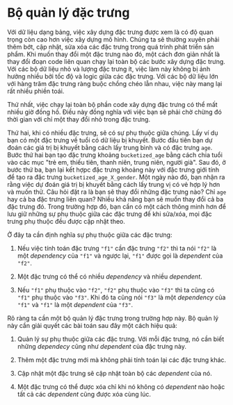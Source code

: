 # Bộ quản lý đặc trưng

Với dữ liệu dạng bảng, việc xây dựng đặc trưng được xem là có độ quan trọng còn cao hơn việc xây dựng mô hình.
Chúng ta sẽ thường xuyên phải thêm bớt, cập nhật, sửa xóa các đặc trưng trong quá trình phát triển sản phẩm.
Khi muốn thay đổi một đặc trưng nào đó, một cách đơn giản nhất là thay đổi đoạn code liên quan chạy lại toàn bộ các bước xây dựng đặc trưng.
Với các bộ dữ liệu nhỏ và lượng đặc trưng ít, việc làm này không bị ảnh hưởng nhiều bởi tốc độ và logic giữa các đặc trưng.
Với các bộ dữ liệu lớn với hàng trăm đặc trưng ràng buộc chồng chéo lẫn nhau, việc này mang lại rất nhiều phiền toái.

Thứ nhất, việc chạy lại toàn bộ phần code xây dựng đặc trưng có thể mất nhiều giờ đồng hồ.
Điều này đồng nghĩa với việc bạn sẽ phải chờ chừng đó thời gian với chỉ một thay đổi nhỏ trong đặc trưng.

Thứ hai, khi có nhiều đặc trưng, sẽ có sự phụ thuộc giữa chúng.
Lấy ví dụ bạn có một đặc trưng về tuổi có dữ liệu bị khuyết.
Bước đầu tiên bạn dự đoán các giá trị bị khuyết bằng cách lấy trung bình và có đặc trưng `age`.
Bước thứ hai bạn tạo đặc trưng khoảng `bucketized_age` bằng cách chia tuổi vào các mục "trẻ em, thiếu tiên, thanh niên, trung niên, người già".
Sau đó, ở bước thứ ba, bạn lại kết hợpc đặc trưng khoảng này với đặc trưng giới tính để tạo ra đặc trưng `bucketized_age_X_gender`.
Một ngày nào đó, bạn nhận ra rằng việc dự đoán giá trị bị khuyết bằng cách lấy trung vị có vẻ hợp lý hơn và muốn thử.
Câu hỏi đặt ra là bạn sẽ thay đổi những đặc trưng nào? Chỉ `age` hay cả ba đặc trưng liên quan?
Nhiều khả năng bạn sẽ muốn thay đổi cả ba đặc trưng đó.
Trong trường hợp đó, bạn cần có một cách thông minh hơn để lưu giữ những sự phụ thuộc giữa các đặc trưng để khi sửa/xóa, mọi đặc trưng phụ thuộc đều được cập nhật theo.

Ở đây ta cần định nghĩa sự phụ thuộc giữa các đặc trưng:

1. Nếu việc tính toán đặc trưng `"f1"` cần đặc trưng `"f2"` thì ta nói `"f2"` là một _dependency_ của `"f1"` và ngược lại, `"f1"` được gọi là _dependent_ của `"f2"`.

2. Một đặc trưng có thể có nhiều _dependency_ và nhiều _dependent_.

3. Nếu `"f1"` phụ thuộc vào `"f2"`, `"f2"` phụ thuộc vào `"f3"` thì ta cũng có `"f1"` phụ thuộc vào `"f3"`.
Khi đó ta cũng nói `"f3"` là một _dependency_ của `"f1"` và `"f1"` là một _dependent_ của `"f3"`.

Rõ ràng ta cần một bộ quản lý đặc trưng trong trường hợp này. Bộ quản lý này cần giải quyết các bài toán sau đây một cách hiệu quả:

1. Quản lý sự phụ thuộc giữa các đặc trưng.
Với mỗi đặc trưng, nó cần biết những _dependecy_ cũng như _dependent_ của đặc trưng này.

2. Thêm một đặc trưng mới mà không phải tính toán lại các đặc trưng khác.

3. Cập nhật một đặc trưng sẽ cập nhật toàn bộ các _dependent_ của nó.

4. Một đặc trưng có thể được xóa chỉ khi nó không có _dependent_ nào hoặc tất cả các _dependent_ cũng được xóa cùng lúc.
